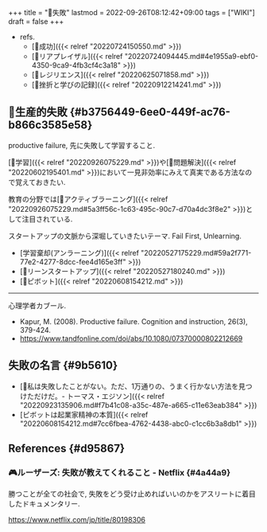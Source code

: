 +++
title = "📝失敗"
lastmod = 2022-09-26T08:12:42+09:00
tags = ["WIKI"]
draft = false
+++

-   refs.
    -   [📝成功]({{< relref "20220724150550.md" >}})
    -   [📝リアプレイザル]({{< relref "20220724094445.md#4e1955a9-ebf0-4350-9ca9-4fb3cf4c3a18" >}})
    -   [📝レジリエンス]({{< relref "20220625071858.md" >}})
    -   [🦊挫折と学びの記録]({{< relref "20220912214241.md" >}})


## 📝生産的失敗 {#b3756449-6ee0-449f-ac76-b866c3585e58}

productive failure, 先に失敗して学習すること.

[📝学習]({{< relref "20220926075229.md" >}})や[📝問題解決]({{< relref "20220602195401.md" >}})において一見非効率にみえて真実である方法なので覚えておきたい.

教育の分野では[📝アクティブラーニング]({{< relref "20220926075229.md#5a3ff56c-1c63-495c-90c7-d70a4dc3f8e2" >}})として注目されている.

スタートアップの文脈から深堀していきたいテーマ. Fail First, Unlearning.

-   [学習棄却(アンラーニング)]({{< relref "20220527175229.md#59a2f771-77e2-4277-8dcc-fee4d165e3ff" >}})
-   [📝リーンスタートアップ]({{< relref "20220527180240.md" >}})
-   [📝ピボット]({{< relref "20220608154212.md" >}})

---

心理学者カブール.

-   Kapur, M. (2008). Productive failure. Cognition and instruction, 26(3), 379-424.
-   <https://www.tandfonline.com/doi/abs/10.1080/07370000802212669>


## 失敗の名言 {#9b5610}

-   [📜私は失敗したことがない。ただ、1万通りの、うまく行かない方法を見つけただけだ。- トーマス・エジソン]({{< relref "20220923135906.md#f7b41c08-a35c-487e-a665-c11e63eab384" >}})
-   [ピボットは起業家精神の本質]({{< relref "20220608154212.md#7cc6fbea-4762-4438-abc0-c1cc6b3a8db1" >}})


## References {#d95867}


### 🎮ルーザーズ: 失敗が教えてくれること - Netflix {#4a44a9}

勝つことが全ての社会で, 失敗をどう受け止めればいいのかをアスリートに着目したドキュメンタリー.

<https://www.netflix.com/jp/title/80198306>
